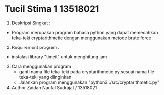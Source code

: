 # Tucil Stima 1 13518021
1. Deskripsi Singkat :
 - Program merupakan program bahasa python yang dapat memecahkan teka-teki cryptarithmetic dengan menggunakan metode brute force
2. Requirement program :
- instalasi library "timeit" untuk menghitung jam
3. Cara menggunakan program
    - ganti nama file teka-teki pada cryptarithmetic.py sesuai nama file teka-teki yang diinginkan
    - Jalankan program menggunakan "python3 ./src/cryptarithmetic.py"
4. Author
   Zaidan Naufal Sudrajat / 13518021


